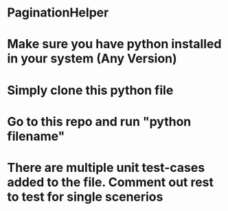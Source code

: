 # PaginationHelper
# Make sure you have python installed in your system (Any Version)
# Simply clone this python file 
# Go to this repo and run "python filename"
# There are multiple unit test-cases added to the file. Comment out rest to test for single scenerios
